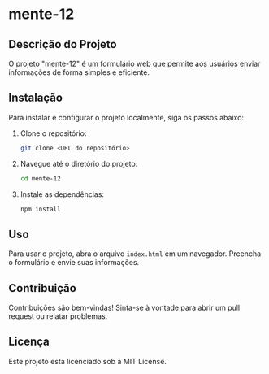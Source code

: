# mente-12

## Descrição do Projeto
O projeto "mente-12" é um formulário web que permite aos usuários enviar informações de forma simples e eficiente.

## Instalação
Para instalar e configurar o projeto localmente, siga os passos abaixo:
1. Clone o repositório:
   ```bash
   git clone <URL do repositório>
   ```
2. Navegue até o diretório do projeto:
   ```bash
   cd mente-12
   ```
3. Instale as dependências:
   ```bash
   npm install
   ```

## Uso
Para usar o projeto, abra o arquivo `index.html` em um navegador. Preencha o formulário e envie suas informações.

## Contribuição
Contribuições são bem-vindas! Sinta-se à vontade para abrir um pull request ou relatar problemas.

## Licença
Este projeto está licenciado sob a MIT License.
